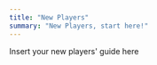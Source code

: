 ```yaml
---
title: "New Players"
summary: "New Players, start here!"
---
```


Insert your new players' guide here
